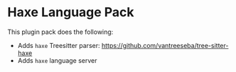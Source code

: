 # Haxe Language Pack

This plugin pack does the following:

- Adds `haxe` Treesitter parser: <https://github.com/vantreeseba/tree-sitter-haxe>
- Adds `haxe` language server
